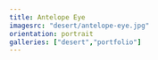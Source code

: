 ```yaml
---
title: Antelope Eye
imagesrc: "desert/antelope-eye.jpg"
orientation: portrait
galleries: ["desert","portfolio"]
---
```

